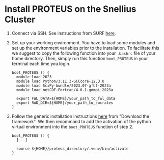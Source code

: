 # Install PROTEUS on the Snellius Cluster

1. Connect via SSH. See instructions from SURF [here](https://servicedesk.surf.nl/wiki/display/WIKI/SSH+public-key+authentication).

2. Set up your working environment. You have to load some modules and set up the environment variables prior to the installation. To facilitate this we suggest to copy the following function into your `.bashrc` file of your home directory. Then, simply run this function `boot_PROTEUS` in your terminal each time you login.

    ```console
    boot_PROTEUS () {
      module load 2023
      module load Python/3.11.3-GCCcore-12.3.0
      module load SciPy-bundle/2023.07-gfbf-2023a
      module load netCDF-Fortran/4.6.1-gompi-2023a

      export FWL_DATA=${HOME}/your_path_to_fwl_data
      export RAD_DIR=${HOME}/your_path_to_socrates
    }
    ```

3. Follow the generic installation instructions [here](./installation.md) from "Download the framework". We then recommand to add the activation of the python virtual environment into the `boot_PROTEUS` function of step 2.

    ```console
    boot_PROTEUS () {
      [...]

      source ${HOME}/proteus_directory/.venv/bin/activate
    }
    ```


